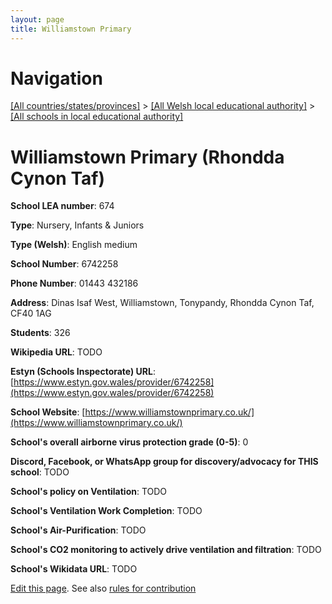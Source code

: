 ```yaml
---
layout: page
title: Williamstown Primary
---
```

# Navigation

[[All countries/states/provinces]](../../..) > [[All Welsh local educational authority]](../..) > [[All schools in local educational authority]](..)

# Williamstown Primary (Rhondda Cynon Taf)

**School LEA number**: 674

**Type**: Nursery, Infants & Juniors

**Type (Welsh)**: English medium

**School Number**: 6742258

**Phone Number**: 01443 432186

**Address**: Dinas Isaf West, Williamstown, Tonypandy, Rhondda Cynon Taf, CF40 1AG

**Students**: 326

**Wikipedia URL**: TODO

**Estyn (Schools Inspectorate) URL**: [https://www.estyn.gov.wales/provider/6742258](https://www.estyn.gov.wales/provider/6742258)

**School Website**: [https://www.williamstownprimary.co.uk/](https://www.williamstownprimary.co.uk/)

**School's overall airborne virus protection grade (0-5)**: 0

**Discord, Facebook, or WhatsApp group for discovery/advocacy for THIS school**: TODO

**School's policy on Ventilation**: TODO

**School's Ventilation Work Completion**: TODO

**School's Air-Purification**: TODO

**School's CO2 monitoring to actively drive ventilation and filtration**: TODO

**School's Wikidata URL**: TODO




[Edit this page](https://github.com/ventilate-schools/Wales/edit/prif/./Rhondda_Cynon_Taf/Williamstown_Primary.md). See also [rules for contribution](../../../contribution-rules/)